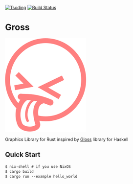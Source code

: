 [![Tsoding](https://img.shields.io/badge/twitch.tv-tsoding-purple?logo=twitch&style=for-the-badge)](https://www.twitch.tv/tsoding)
[![Build Status](https://travis-ci.org/tsoding/gross.svg?branch=master)](https://travis-ci.org/tsoding/gross)

# Gross

![tsoder](https://raw.githubusercontent.com/tsoding/gross-brand/master/images/logo.png)

Graphics Library for Rust inspired by [Gloss][gloss] library for Haskell

## Quick Start

```console
$ nix-shell # if you use NixOS
$ cargo build
$ cargo run --example hello_world
```

[gloss]: https://hackage.haskell.org/package/gloss
